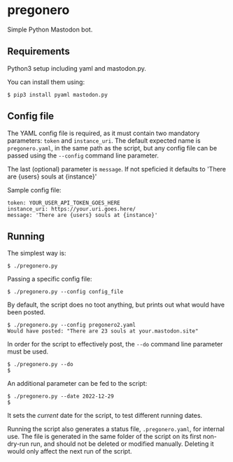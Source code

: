 # pregonero
Simple Python Mastodon bot.
## Requirements
Python3 setup including yaml and mastodon.py.

You can install them using:
```
$ pip3 install pyaml mastodon.py
```
## Config file
The YAML config file is required, as it must contain two mandatory parameters: `token` and `instance_uri`. 
The default expected name is `pregonero.yaml`, in the same path as the script, but any config file can 
be passed using the `--config` command line parameter.

The last (optional) parameter is `message`. If not speficied it defaults to 'There are {users} souls at {instance}'

Sample config file:
```
token: YOUR_USER_API_TOKEN_GOES_HERE
instance_uri: https://your.uri.goes.here/
message: 'There are {users} souls at {instance}'
```
## Running
The simplest way is:
```
$ ./pregonero.py
```

Passing a specific config file:
```
$ ./pregonero.py --config config_file
```

By default, the script does no toot anything, but prints out what would have been posted.
```
$ ./pregonero.py --config pregonero2.yaml 
Would have posted: "There are 23 souls at your.mastodon.site"
```

In order for the script to effectively post, the `--do` command line parameter must be used.
```
$ ./pregonero.py --do
$
```

An additional parameter can be fed to the script:

```
$ ./pregonero.py --date 2022-12-29
$
```

It sets the _current_ date for the script, to test different running dates.

Running the script also generates a status file, `.pregonero.yaml`, for internal use. The file is generated in the same folder of the script on its first non-dry-run run, and should not be deleted or modified manually. Deleting it would only affect the next run of the script.
